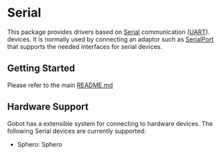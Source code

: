 # Serial

This package provides drivers based on [Serial](https://en.wikipedia.org/wiki/Serial_port) communication ([UART](https://en.wikipedia.org/wiki/Universal_asynchronous_receiver-transmitter)).
devices. It is normally used by connecting an adaptor such as [SerialPort](https://gobot.io/documentation/platforms/serialport/)
that supports the needed interfaces for serial devices.

## Getting Started

Please refer to the main [README.md](https://github.com/hybridgroup/gobot/blob/release/README.md)

## Hardware Support

Gobot has a extensible system for connecting to hardware devices. The following Serial devices are currently supported:

- Sphero: Sphero
